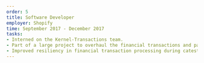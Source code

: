 ```yaml
---
order: 5
title: Software Developer
employer: Shopify
time: September 2017 - December 2017
tasks:
- Interned on the Kernel-Transactions team.
- Part of a large project to overhaul the financial transactions and payments processing data models to unlock new business opportunities for Shopify.
- Improved resiliency in financial transaction processing during catestrophic failures, which help to prevent merchants from issuing duplicate requests and loosing money.
---
```

